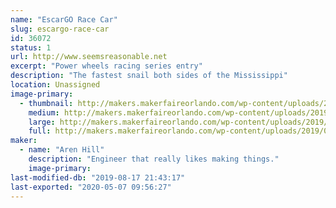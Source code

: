 ```yaml
---
name: "EscarGO Race Car"
slug: escargo-race-car
id: 36072
status: 1
url: http://www.seemsreasonable.net
excerpt: "Power wheels racing series entry"
description: "The fastest snail both sides of the Mississippi"
location: Unassigned
image-primary:
  - thumbnail: http://makers.makerfaireorlando.com/wp-content/uploads/2019/08/escargot-150x150.jpg
    medium: http://makers.makerfaireorlando.com/wp-content/uploads/2019/08/escargot-272x300.jpg
    large: http://makers.makerfaireorlando.com/wp-content/uploads/2019/08/escargot.jpg
    full: http://makers.makerfaireorlando.com/wp-content/uploads/2019/08/escargot.jpg
maker:
  - name: "Aren Hill"
    description: "Engineer that really likes making things."
    image-primary: 
last-modified-db: "2019-08-17 21:43:17"
last-exported: "2020-05-07 09:56:27"
---
```

